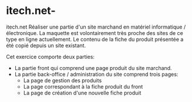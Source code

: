 # itech.net-
itech.net 
Réaliser une partie d'un site marchand en matériel informatique / électronique.
La maquette est volontairement très proche des sites de ce type en ligne actuellement.
Le contenu de la fiche du produit présentée a été copié depuis un site existant.

Cet exercice comporte deux parties:
- La partie front qui comprend une page produit du site marchand.
- La partie back-office / administration du site comprend trois pages:
	- La page de gestion des produits
	- La page correspondant à la fiche produit du front
	- La page de création d'une nouvelle fiche produit
